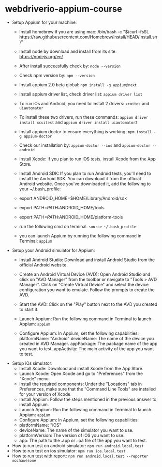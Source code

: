 # webdriverio-appium-course
- Setup Appium for your machine: 
    - Install homebrew if you are using mac: /bin/bash -c "$(curl -fsSL https://raw.githubusercontent.com/Homebrew/install/HEAD/install.sh)"
    - Install node by download and install from its site: https://nodejs.org/en/
    - After install succeesfully check by: `node --version`
    - Check npm version by: `npm --version`
    - Install appium 2.0 beta global: `npm install -g appium@next`
    - Install appium driver list, check driver list: `appium driver list`
    - To run iOs and Android, you need to install 2 drivers: `xcuites` and `uiautomator`
    - To install these two drivers, run these commands: `appium driver install xcuitest` and `appium driver install uiautomator2`
    - Install appium doctor to ensure everything is working: `npm install -g appium-doctor`
    - Check our installation by: `appium-doctor --ios` and `appium-doctor --android`
    - Install Xcode: If you plan to run iOS tests, install Xcode from the App Store.

    - Install Android SDK: If you plan to run Android tests, you'll need to install the Android SDK. You can download it from the official Android website. Once you've downloaded it, add the following to your ~/.bash_profile:
    - export ANDROID_HOME=$HOME/Library/Android/sdk
    - export PATH=$PATH:$ANDROID_HOME/tools
    - export PATH=$PATH:$ANDROID_HOME/platform-tools
    - run the following cmd on terminal: `source ~/.bash_profile`
    - you can launch Appium by running the following command in Terminal: `appium`
- Setup your Android simulator for Appium:
    - Install Android Studio: Download and install Android Studio from the official Android website.

    - Create an Android Virtual Device (AVD): Open Android Studio and click on "AVD Manager" from the toolbar or navigate to "Tools > AVD Manager". Click on "Create Virtual Device" and select the device configuration you want to emulate. Follow the prompts to create the AVD.

    - Start the AVD: Click on the "Play" button next to the AVD you created to start it.
    - Launch Appium: Run the following command in Terminal to launch Appium: `appium`
    - Configure Appium: In Appium, set the following capabilities:
        platformName: "Android"
        deviceName: The name of the device you created in AVD Manager.
        appPackage: The package name of the app you want to test.
        appActivity: The main activity of the app you want to test.
- Setup iOs simulator:
    - Install Xcode: Download and install Xcode from the App Store.
    - Launch Xcode: Open Xcode and go to "Preferences" from the "Xcode" menu.
    - Install the required components: Under the "Locations" tab in Preferences, make sure that the "Command Line Tools" are installed for your version of Xcode.
    - Install Appium: Follow the steps mentioned in the previous answer to install Appium.
    - Launch Appium: Run the following command in Terminal to launch Appium: `appium`
    - Configure Appium: In Appium, set the following capabilities:
    - platformName: "iOS"
    - deviceName: The name of the simulator you want to use.
    - platformVersion: The version of iOS you want to use.
    - app: The path to the .app or .ipa file of the app you want to test.
- How to run test on android simulator: `npm run android.local.test`
- How to run test on ios simulator: `npm run ios.local.test`
- How to run test with report: `npm run android.local.test --reporter mochawesome`
